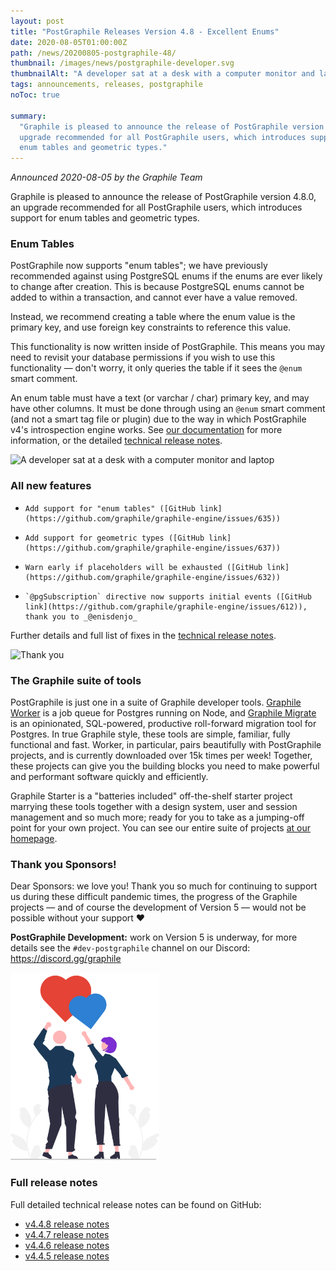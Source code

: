 ```yaml
---
layout: post
title: "PostGraphile Releases Version 4.8 - Excellent Enums"
date: 2020-08-05T01:00:00Z
path: /news/20200805-postgraphile-48/
thumbnail: /images/news/postgraphile-developer.svg
thumbnailAlt: "A developer sat at a desk with a computer monitor and laptop"
tags: announcements, releases, postgraphile
noToc: true

summary:
  "Graphile is pleased to announce the release of PostGraphile version 4.8.0, an
  upgrade recommended for all PostGraphile users, which introduces support for
  enum tables and geometric types."
---
```


_Announced 2020-08-05 by the Graphile Team_

<p class='intro'>
Graphile is pleased to announce the release of PostGraphile version 4.8.0, an upgrade recommended for all PostGraphile users, which introduces support for enum tables and geometric types.
</p>

### Enum Tables

PostGraphile now supports "enum tables"; we have previously recommended against
using PostgreSQL enums if the enums are ever likely to change after creation.
This is because PostgreSQL enums cannot be added to within a transaction, and
cannot ever have a value removed.

Instead, we recommend creating a table where the enum value is the primary key,
and use foreign key constraints to reference this value.

This functionality is now written inside of PostGraphile. This means you may
need to revisit your database permissions if you wish to use this functionality
⁠— don't worry, it only queries the table if it sees the `@enum` smart comment.

An enum table must have a text (or varchar / char) primary key, and may have
other columns. It must be done through using an `@enum` smart comment (and not a
smart tag file or plugin) due to the way in which PostGraphile v4's
introspection engine works. See
[our documentation](/postgraphile/enums/#with-enum-tables) for more information,
or the detailed
[technical release notes](https://github.com/graphile/postgraphile/releases/tag/v4.8.0).

<div class="flex flex-wrap justify-around">
<img alt="A developer sat at a desk with a computer monitor and laptop" src="/images/news/postgraphile-developer.svg" style="max-height: 300px" />
</div>

### All new features

-     Add support for "enum tables" ([GitHub link](https://github.com/graphile/graphile-engine/issues/635))
-     Add support for geometric types ([GitHub link](https://github.com/graphile/graphile-engine/issues/637))
-     Warn early if placeholders will be exhausted ([GitHub link](https://github.com/graphile/graphile-engine/issues/632))
-     `@pgSubscription` directive now supports initial events ([GitHub link](https://github.com/graphile/graphile-engine/issues/612)), thank you to _@enisdenjo_

Further details and full list of fixes in the
[technical release notes](https://github.com/graphile/postgraphile/releases/tag/v4.8.0).

<div class="tc">
<img alt="Thank you" src="/images/thanks.png" />
</div>

### The Graphile suite of tools

PostGraphile is just one in a suite of Graphile developer tools.
[Graphile Worker](https://github.com/graphile/worker) is a job queue for
Postgres running on Node, and
[Graphile Migrate](https://github.com/graphile/migrate) is an opinionated,
SQL-powered, productive roll-forward migration tool for Postgres. In true
Graphile style, these tools are simple, familiar, fully functional and fast.
Worker, in particular, pairs beautifully with PostGraphile projects, and is
currently downloaded over 15k times per week! Together, these projects can give
you the building blocks you need to make powerful and performant software
quickly and efficiently.

Graphile Starter is a "batteries included" off-the-shelf starter project
marrying these tools together with a design system, user and session management
and so much more; ready for you to take as a jumping-off point for your own
project. You can see our entire suite of projects [at our homepage](/).

### Thank you Sponsors!

Dear Sponsors: we love you! Thank you so much for continuing to support us
during these difficult pandemic times, the progress of the Graphile projects ⁠—
and of course the development of Version 5 ⁠— would not be possible without your
support ❤️

**PostGraphile Development:** work on Version 5 is underway, for more details
see the `#dev-postgraphile` channel on our Discord: https://discord.gg/graphile

<div class="flex flex-wrap justify-around">
<img alt="Cartoon Benjie and Jem send cartoon hearts up into the sky" src="/images/news/postgraphile-thankyou.svg" style="max-height: 300px" />
</div>

### Full release notes

Full detailed technical release notes can be found on GitHub:

- [v4.4.8 release notes](https://github.com/graphile/postgraphile/releases/tag/v4.8.0)
- [v4.4.7 release notes](https://github.com/graphile/postgraphile/releases/tag/v4.7.0)
- [v4.4.6 release notes](https://github.com/graphile/postgraphile/releases/tag/v4.6.0)
- [v4.4.5 release notes](https://github.com/graphile/postgraphile/releases/tag/v4.5.0)
